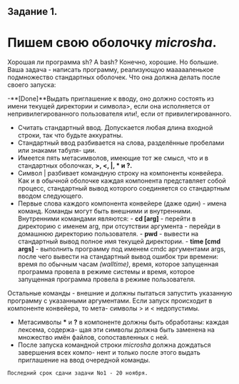 
## Задание 1.
# Пишем свою оболочку *microsha*.

Хорошая ли программа sh? А bash? Конечно, хорошие. Но большие. Ваша задача - 
написать программу, реализующую маааааленькое подмножество стандартных оболочек. Что
она должна делать после своего запуска:
    
-**[Done]**Выдать приглашение к вводу, оно должно состоять из имени текущей директории и
    символа>, если она исполняется от непривилегированного пользователя или!, если от
    привилегированного.
- Считать стандартный ввод. Допускается любая длина входной строки, так что будьте
    аккуратны.
- Стандартный ввод разбивается на слова, разделённые пробелами или знаками табуля-
    ции.
- Имеется пять метасимволов, имеющие тот же смысл, что и в стандартных оболочках,
     **\>, <, |, *  и  ?.**
- Символ | разбивает командную строку на компоненты конвейера. Как и в обычной
    оболочке каждая компонента представляет собой процесс, стандартный вывод которого
    соединяется со стандартным вводом следующего.
- Первые слова каждого компонента конвейере (даже один) - имена команд. Команды
    могут быть внешними и внутренними. Внутренними командами являются:
       - **cd [arg]** - перейти в директорию с именем arg, при отсутствии аргумента - перейди в 
       домашнюю директорию пользователя.
       - **pwd** - вывести на стандартный вывод полное имя текущей директории.
       - **time [cmd args]** - выполнить программу под именем cmdс аргументами args,
          после чего вывести на стандартный вывод ошибок три времени: время по обычным
          часам *(walltime)*, время, которое запущенная программа провела в режиме системы
          и время, которое запущенная программа провела в режиме пользователя.

Остальные команды - внешние и должны пытаться запустить указанную программу
с указанными аргументами. Если запуск происходит в компоненте конвейера, то мета-
символы > и < недопустимы.

- Метасимволы __*__  и **?** в компоненте должны быть обработаны: каждая лексема, содержа-
    щая эти символы должна быть заменена на множество имён файлов, сопоставленных с
    ней.
- После запуска командной строки *microsha* должна дождаться завершения всех компо-
    нент и только после этого выдать приглашение на ввод очередной команды.

```
Последний срок сдачи задачи No1 - 20 ноября.
```
 
